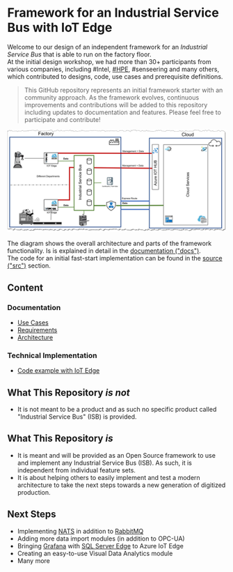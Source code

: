 # Framework for an Industrial Service Bus with IoT Edge

Welcome to our design of an independent framework for an _Industrial Service Bus_ that is able to run on the factory floor.  
At the initial design workshop, we had more than 30+ participants from various companies, including #Intel, [#HPE](https://www.hpe.com/), #senseering and many others, which contributed to designs, code, use cases and prerequisite definitions.

> This GitHub repository represents an initial framework starter with an community approach.
> As the framework evolves, continuous improvements and contributions will be added to this repository including updates to documentation and features. Please feel free to participate and contribute!

![isb_iotedge](docs/img/isb_overall_arch.jpg)

The diagram shows the overall architecture and parts of the framework functionality.
Is is explained in detail in the [documentation ("docs")](docs/README.md).  
The code for an initial fast-start implementation can be found in the [source ("src")](src/README.md) section.

## Content

### Documentation

- [Use Cases](docs/USECASES.md)
- [Requirements](docs/REQUIREMENTS.md)
- [Architecture](docs/ARCHITECTURE.md)

### Technical Implementation

- [Code example with IoT Edge](src/README.md)

## What This Repository ___is not___

- It is not meant to be a product and as such no specific product called "Industrial Service Bus" (ISB) is provided.

## What This Repository ___is___

- It is meant and will be provided as an Open Source framework to use and implement any Industrial Service Bus (ISB). As such, it is independent from individual feature sets.
- It is about helping others to easily implement and test a modern architecture to take the next steps towards a new generation of digitized production.

## Next Steps

- Implementing [NATS](https://nats.io/) in addition to [RabbitMQ](https://www.rabbitmq.com/)
- Adding more data import modules (in addition to OPC-UA)
- Bringing [Grafana](https://grafana.com/) with [SQL Server Edge](https://azure.microsoft.com/de-de/services/sql-database-edge/) to Azure IoT Edge
- Creating an easy-to-use Visual Data Analytics module
- Many more
